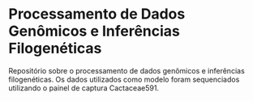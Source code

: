 # Processamento de Dados Genômicos e Inferências Filogenéticas
Repositório sobre o processamento de dados genômicos e inferências filogenéticas. Os dados utilizados como modelo foram sequenciados utilizando o painel de captura Cactaceae591. 
